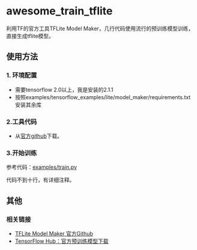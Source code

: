 # awesome_train_tflite

利用TF的官方工具TFLite Model Maker，几行代码使用流行的预训练模型训练，直接生成tflite模型。

## 使用方法
### 1. 环境配置

* 需要tensorflow 2.0以上，我是安装的2.1.1
* 按照examples/tensorflow_examples/lite/model_maker/requirements.txt安装其余库

### 2.工具代码

* 从[官方github](https://github.com/tensorflow/examples/tree/master/tensorflow_examples/lite/model_maker)下载。


### 3.开始训练

参考代码：[examples/train.py](examples/train.py)

代码不到十行，有详细注释。


## 其他

### 相关链接
* [TFLite Model Maker 官方Github](https://github.com/tensorflow/examples/tree/master/tensorflow_examples/lite/model_maker)
* [TensorFlow Hub：官方预训练模型下载](https://tfhub.dev/)
